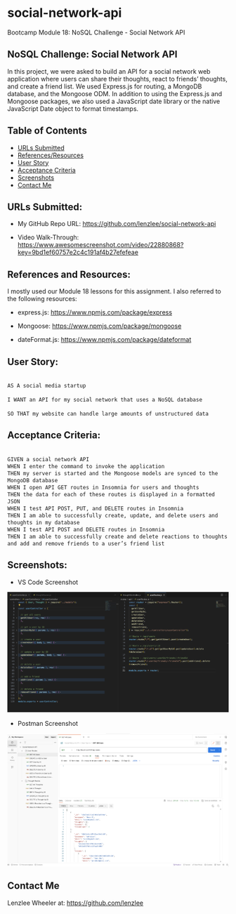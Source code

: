 # social-network-api
Bootcamp Module 18: NoSQL Challenge - Social Network API

## NoSQL Challenge: Social Network API
In this project, we were asked to build an API for a social network web application where users can share their thoughts, react to friends’ thoughts, and create a friend list. We used Express.js for routing, a MongoDB database, and the Mongoose ODM. In addition to using the Express.js and Mongoose packages, we also used a JavaScript date library or the native JavaScript Date object to format timestamps.

## Table of Contents

- [URLs Submitted](#urls-submitted)
- [References/Resources](#references-and-resources)
- [User Story](#user-story)
- [Acceptance Criteria](#acceptance-criteria)
- [Screenshots](#screenshots)
- [Contact Me](#contact-me)

## URLs Submitted:

* My GitHub Repo URL: https://github.com/lenzlee/social-network-api 

* Video Walk-Through: https://www.awesomescreenshot.com/video/22880868?key=9bd1ef60757e2c4c191af4b27efefeae 

## References and Resources: 

I mostly used our Module 18 lessons for this assignment. I also referred to the following resources: 

* express.js: https://www.npmjs.com/package/express

* Mongoose: https://www.npmjs.com/package/mongoose 

* dateFormat.js: https://www.npmjs.com/package/dateformat

## User Story:

```

AS A social media startup

I WANT an API for my social network that uses a NoSQL database

SO THAT my website can handle large amounts of unstructured data

```

## Acceptance Criteria:

```

GIVEN a social network API
WHEN I enter the command to invoke the application
THEN my server is started and the Mongoose models are synced to the MongoDB database
WHEN I open API GET routes in Insomnia for users and thoughts
THEN the data for each of these routes is displayed in a formatted JSON
WHEN I test API POST, PUT, and DELETE routes in Insomnia
THEN I am able to successfully create, update, and delete users and thoughts in my database
WHEN I test API POST and DELETE routes in Insomnia
THEN I am able to successfully create and delete reactions to thoughts and add and remove friends to a user’s friend list

```

## Screenshots:

* VS Code Screenshot

![VSCode Screenshot | User and Thought Routes](./screenshots/vscode-screenshot.png)

* Postman Screenshot

![VSCode Screenshot | User and Thought Routes](./screenshots/postman-getallusers.png)

## Contact Me

Lenzlee Wheeler at: https://github.com/lenzlee 